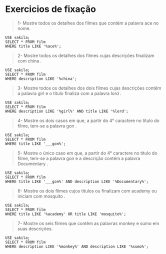 # Exercicios de fixação

> 1- Mostre todos os detalhes dos filmes que contêm a palavra ace no nome.

```console
USE sakila;
SELECT * FROM film
WHERE title LIKE '%ace%';
```

> 2- Mostre todos os detalhes dos filmes cujas descrições finalizam com china .

```console
USE sakila;
SELECT * FROM film
WHERE description LIKE '%china';
```

> 3- Mostre todos os detalhes dos dois filmes cujas descrições contêm a palavra girl e o título finaliza com a palavra lord .

```console
USE sakila;
SELECT * FROM film
WHERE description LIKE '%girl%' AND title LIKE '%lord';
```

> 4- Mostre os dois casos em que, a partir do 4° caractere no título do filme, tem-se a palavra gon .

```console
USE sakila;
SELECT * FROM film
WHERE title LIKE '___gon%';
```

> 5- Mostre o único caso em que, a partir do 4° caractere no título do filme, tem-se a palavra gon e a descrição contém a palavra Documentary .

```console
USE sakila;
SELECT * FROM film
WHERE title LIKE '___gon%' AND description LIKE '%Documentary%';
```

> 6- Mostre os dois filmes cujos títulos ou finalizam com academy ou iniciam com mosquito .

```console
USE sakila;
SELECT * FROM film
WHERE title LIKE '%academy' OR title LIKE 'mosquito%';
```

> 7- Mostre os seis filmes que contêm as palavras monkey e sumo em suas descrições.

```console
USE sakila;
SELECT * FROM film
WHERE description LIKE '%monkey%' AND description LIKE '%sumo%';
```
